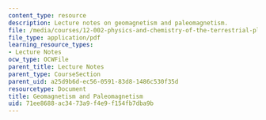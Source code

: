 ```yaml
---
content_type: resource
description: Lecture notes on geomagnetism and paleomagnetism.
file: /media/courses/12-002-physics-and-chemistry-of-the-terrestrial-planets-fall-2008/71ee8688ac3473a9f4e9f154fb7dba9b_MIT12_002f08_lec19.pdf
file_type: application/pdf
learning_resource_types:
- Lecture Notes
ocw_type: OCWFile
parent_title: Lecture Notes
parent_type: CourseSection
parent_uid: a25d9b6d-ec56-0591-83d8-1486c530f35d
resourcetype: Document
title: Geomagnetism and Paleomagnetism
uid: 71ee8688-ac34-73a9-f4e9-f154fb7dba9b
---
```

